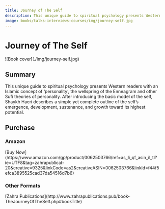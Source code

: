 ```yaml
---
title: Journey of The Self
description: This unique guide to spiritual psychology presents Western readers with an Islamic concept of ‘personality’, the wellspring of the Enneagram and other Sufi theories of personality.
image: books/talks-interviews-courses/img/journey-self.jpg
---
```


# Journey of The Self

<div markdown="1" class="cover-image">
![Book cover](./img/journey-self.jpg)
</div>

## Summary

This unique guide to spiritual psychology presents Western readers with an Islamic concept of ‘personality’, the wellspring of the Enneagram and other Sufi theories of personality. After introducing the basic model of the self, Shaykh Haeri describes a simple yet complete outline of the self’s emergence, development, sustenance, and growth toward its highest potential.

## Purchase

### Amazon

<div markdown="3" class="purchase-link">
[Buy Now](https://www.amazon.com/gp/product/0062503766/ref=as_li_qf_asin_il_tl?ie=UTF8&tag=zahrapublicat-20&creative=9325&linkCode=as2&creativeASIN=0062503766&linkId=f44f5efca3895525cad37da54516d7b6)
</div>

### Other Formats

<div markdown="3" class="purchase-link">
[Zahra Publications](http://www.zahrapublications.pub/book-TheJourneyOfTheSelf.php#bookTitle)
</div>

